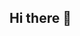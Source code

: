 ## Hi there 👋

<!--
**jt33558/jt33558** is a ✨ _special_ ✨ repository because its `README.md` (this file) appears on your GitHub profile.

Here are some ideas to get you started:

## Hey 👋, This is James Tuggle


- 🔭 I’m currently working on Triple Ten BI analyst bootcamp.
- 🌱 I’m currently learning SQL, Tableau, and Power BI.
- 👯 I’m looking to collaborate on any project involving data.
- 🤔 I’m looking for help with finding a good job/position to foster my talent and grow professionally. 
- 💬 Ask me about my travels.
- 📫 How to reach me: james.tuggle.88@gmail.com
- 😄 Pronouns: He/Him/His
- ⚡ Fun fact: I have met Jim Carrey while living in LA.
-->
